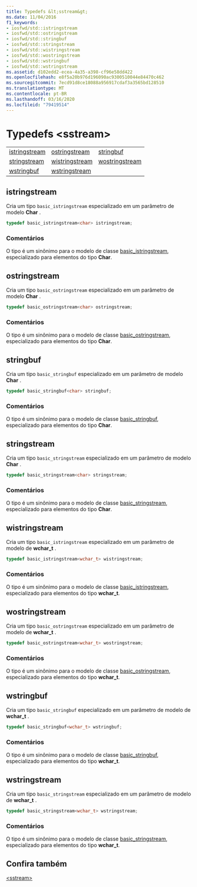 ```yaml
---
title: Typedefs &lt;sstream&gt;
ms.date: 11/04/2016
f1_keywords:
- iosfwd/std::istringstream
- iosfwd/std::ostringstream
- iosfwd/std::stringbuf
- iosfwd/std::stringstream
- iosfwd/std::wistringstream
- iosfwd/std::wostringstream
- iosfwd/std::wstringbuf
- iosfwd/std::wstringstream
ms.assetid: d102edd2-ecea-4a35-a398-cf96e58dd422
ms.openlocfilehash: e8f5a20b976d196090ac9300510044e84470c462
ms.sourcegitcommit: 7ecd91d8ce18088a956917cdaf3a3565bd128510
ms.translationtype: MT
ms.contentlocale: pt-BR
ms.lasthandoff: 03/16/2020
ms.locfileid: "79419514"
---
```

# <a name="ltsstreamgt-typedefs"></a>Typedefs &lt;sstream&gt;

||||
|-|-|-|
|[istringstream](#istringstream)|[ostringstream](#ostringstream)|[stringbuf](#stringbuf)|
|[stringstream](#stringstream)|[wistringstream](#wistringstream)|[wostringstream](#wostringstream)|
|[wstringbuf](#wstringbuf)|[wstringstream](#wstringstream)|

## <a name="istringstream"></a>  istringstream

Cria um tipo `basic_istringstream` especializado em um parâmetro de modelo **Char** .

```cpp
typedef basic_istringstream<char> istringstream;
```

### <a name="remarks"></a>Comentários

O tipo é um sinônimo para o modelo de classe [basic_istringstream](../standard-library/basic-istringstream-class.md), especializado para elementos do tipo **Char**.

## <a name="ostringstream"></a>  ostringstream

Cria um tipo `basic_ostringstream` especializado em um parâmetro de modelo **Char** .

```cpp
typedef basic_ostringstream<char> ostringstream;
```

### <a name="remarks"></a>Comentários

O tipo é um sinônimo para o modelo de classe [basic_ostringstream](../standard-library/basic-ostringstream-class.md), especializado para elementos do tipo **Char**.

## <a name="stringbuf"></a>  stringbuf

Cria um tipo `basic_stringbuf` especializado em um parâmetro de modelo **Char** .

```cpp
typedef basic_stringbuf<char> stringbuf;
```

### <a name="remarks"></a>Comentários

O tipo é um sinônimo para o modelo de classe [basic_stringbuf](../standard-library/basic-stringbuf-class.md), especializado para elementos do tipo **Char**.

## <a name="stringstream"></a>  stringstream

Cria um tipo `basic_stringstream` especializado em um parâmetro de modelo **Char** .

```cpp
typedef basic_stringstream<char> stringstream;
```

### <a name="remarks"></a>Comentários

O tipo é um sinônimo para o modelo de classe [basic_stringstream](../standard-library/basic-stringstream-class.md), especializado para elementos do tipo **Char**.

## <a name="wistringstream"></a>  wistringstream

Cria um tipo `basic_istringstream` especializado em um parâmetro de modelo de **wchar_t** .

```cpp
typedef basic_istringstream<wchar_t> wistringstream;
```

### <a name="remarks"></a>Comentários

O tipo é um sinônimo para o modelo de classe [basic_istringstream](../standard-library/basic-istringstream-class.md), especializado para elementos do tipo **wchar_t**.

## <a name="wostringstream"></a>  wostringstream

Cria um tipo `basic_ostringstream` especializado em um parâmetro de modelo de **wchar_t** .

```cpp
typedef basic_ostringstream<wchar_t> wostringstream;
```

### <a name="remarks"></a>Comentários

O tipo é um sinônimo para o modelo de classe [basic_ostringstream](../standard-library/basic-ostringstream-class.md), especializado para elementos do tipo **wchar_t**.

## <a name="wstringbuf"></a>  wstringbuf

Cria um tipo `basic_stringbuf` especializado em um parâmetro de modelo de **wchar_t** .

```cpp
typedef basic_stringbuf<wchar_t> wstringbuf;
```

### <a name="remarks"></a>Comentários

O tipo é um sinônimo para o modelo de classe [basic_stringbuf](../standard-library/basic-stringbuf-class.md), especializado para elementos do tipo **wchar_t**.

## <a name="wstringstream"></a>  wstringstream

Cria um tipo `basic_stringstream` especializado em um parâmetro de modelo de **wchar_t** .

```cpp
typedef basic_stringstream<wchar_t> wstringstream;
```

### <a name="remarks"></a>Comentários

O tipo é um sinônimo para o modelo de classe [basic_stringstream](../standard-library/basic-stringstream-class.md), especializado para elementos do tipo **wchar_t**.

## <a name="see-also"></a>Confira também

[\<sstream>](../standard-library/sstream.md)
